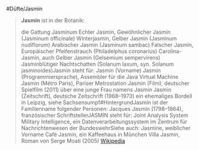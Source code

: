 #Düfte/Jasmin
> **Jasmin** ist in der Botanik:
>
> die Gattung Jasminum
> Echter Jasmin, Gewöhnlicher Jasmin (Jasminum officinale)
> Winterjasmin, Gelber Jasmin (Jasminum nudiflorum)
> Arabischer Jasmin (Jasminum sambac)
> Falscher Jasmin, Europäischer Pfeifenstrauch (Philadelphus coronarius)
> Carolina-Jasmin, auch Gelber Jasmin (Gelsemium sempervirens)
> Jasminblütiger Nachtschatten (Solanum laxum, syn. Solanum jasminoides)Jasmin steht für:
> Jasmin (Vorname)
> Jasmin (Programmiersprache), Assembler für die Java Virtual Machine
> Jasmin (Métro Paris), Pariser Metrostation
> Jasmin (Film), deutscher Spielfilm (2011) über eine junge Frau namens Jasmin
> Jasmin (Zeitschrift), deutsche Zeitschrift (1968–1973)
> ein ehemaliges Bordell in Leipzig, siehe Sachsensumpf#HintergrundJasmin ist der Familienname folgender Personen:
> Jacques Jasmin (1798–1864), französischer SchriftstellerJASMIN steht für:
> Joint Analysis System Military Intelligence, ein Datenverarbeitungssystem im Zentrum für Nachrichtenwesen der BundeswehrSiehe auch:
> Jasmine, weiblicher Vorname
> Café Jasmin, ein Kaffeehaus in München
> Villa Jasmin, Roman von Serge Moati (2005)
> [Wikipedia](https://de.wikipedia.org/wiki/Jasmin)